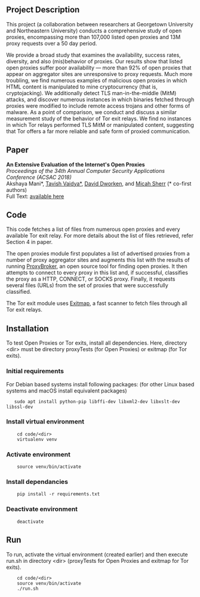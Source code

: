 ## Project Description

This project (a collaboration between researchers at Georgetown University and Northeastern University) conducts a comprehensive study of open proxies, encompassing more than 107,000 listed open proxies and 13M proxy requests over a 50 day period.

We provide a broad study that examines the availability, success rates, diversity, and also (mis)behavior of proxies. Our results show that listed open proxies suffer poor availability — more than 92% of open proxies that appear on aggregator sites are unresponsive to proxy requests. Much more troubling, we find numerous examples of malicious open proxies in which HTML content is manipulated to mine cryptocurrency (that is, cryptojacking). We additionally detect TLS man-in-the-middle (MitM) attacks, and discover numerous instances in which binaries fetched through proxies were modified to include remote access trojans and other forms of malware. As a point of comparison, we conduct and discuss a similar measurement study of the behavior of Tor exit relays. We find no instances in which Tor relays performed TLS MitM or manipulated content, suggesting that Tor offers a far more reliable and safe form of proxied communication.

## Paper

**An Extensive Evaluation of the Internet's Open Proxies**  
_Proceedings of the 34th Annual Computer Security Applications Conference (ACSAC 2018)_<br/>
Akshaya Mani\*, [Tavish Vaidya\*](https://security.cs.georgetown.edu/~tavish/), [David Dworken](https://daviddworken.com/), and [Micah Sherr](https://security.cs.georgetown.edu/~msherr/) (* co-first authors)<br/>
Full Text: [available here](https://security.cs.georgetown.edu/~msherr/papers/openproxies.pdf)

## Code

This code fetches a list of files from numerous open proxies and every available Tor exit relay. For more details about the list of files retrieved, refer Section 4 in paper.

The open proxies module first populates a list of advertised proxies from a number of proxy aggregator sites and augments this list with the results of running [ProxyBroker](https://github.com/constverum/ProxyBroker), an open source tool for finding open proxies. It then attempts to connect to every proxy in this list and, if successful, classifies the proxy as a HTTP, CONNECT, or SOCKS proxy. Finally, it requests several files (URLs) from the set of proxies that were successfully classified.

The Tor exit module uses [Exitmap](https://github.com/NullHypothesis/), a fast scanner to fetch files through all Tor exit relays.  

## Installation

To test Open Proxies or Tor exits, install all dependencies. Here, directory \<dir\> must be directory proxyTests (for Open Proxies) or exitmap (for Tor exits).

### Initial requirements

For Debian based systems install following packages: (for other Linux based systems and macOS install equivalent packages)

```
   sudo apt install python-pip libffi-dev libxml2-dev libxslt-dev libssl-dev
```

### Install virtual environment
```
    cd code/<dir>
    virtualenv venv
```

### Activate environment
```
    source venv/bin/activate
```

### Install dependancies
```
    pip install -r requirements.txt
```

### Deactivate environment
```
    deactivate
```

## Run

To run, activate the virtual environment (created earlier) and then execute run.sh in directory \<dir\> (proxyTests for Open Proxies and exitmap for Tor exits). 
```
    cd code/<dir>
    source venv/bin/activate
    ./run.sh
```
